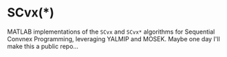 # SCvx(*)
MATLAB implementations of the $\texttt{SCvx}$ and $\texttt{SCvx*}$ algorithms for Sequential Convnex Programming, leveraging YALMIP and MOSEK.  Maybe one day I'll make this a public repo...